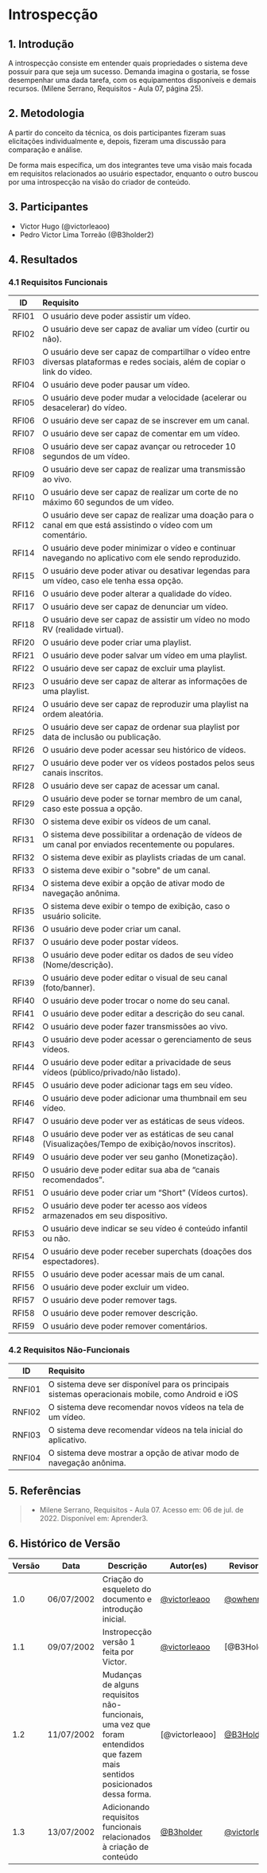 # Introspecção

## 1. Introdução
A introspecção consiste em entender quais propriedades o sistema deve possuir para que seja um sucesso. Demanda imagina o gostaria, se fosse desempenhar uma dada tarefa, com os equipamentos disponíveis e demais recursos. (Milene Serrano, Requisitos - Aula 07, página 25).

## 2. Metodologia
A partir do conceito da técnica, os dois participantes fizeram suas elicitações individualmente e, depois, fizeram uma discussão para comparação e análise.

De forma mais específica, um dos integrantes teve uma visão mais focada em requisitos relacionados ao usuário espectador, enquanto o outro buscou por uma introspecção na visão do criador de conteúdo.

## 3. Participantes
- Victor Hugo (@victorleaoo)
- Pedro Victor Lima Torreão (@B3holder2)

## 4. Resultados
### 4.1 Requisitos Funcionais
| ID  | Requisito | 
| :-: | :-------- |
| RFI01  | O usuário deve poder assistir um vídeo. |
| RFI02  | O usuário deve ser capaz de avaliar um vídeo (curtir ou não). |
| RFI03  | O usuário deve ser capaz de compartilhar o vídeo entre diversas plataformas e redes sociais, além de copiar o link do vídeo. |
| RFI04  | O usuário deve poder pausar um vídeo. |
| RFI05  | O usuário deve poder mudar a velocidade (acelerar ou desacelerar) do vídeo. | 
| RFI06  | O usuário deve ser capaz de se inscrever em um canal. |
| RFI07  | O usuário deve ser capaz de comentar em um vídeo. |
| RFI08  | O usuário deve ser capaz avançar ou retroceder 10 segundos de um vídeo. |
| RFI09  | O usuário deve ser capaz de realizar uma transmissão ao vivo. |
| RFI10  | O usuário deve ser capaz de realizar um corte de no máximo 60 segundos de um vídeo. |
| RFI12  | O usuário deve ser capaz de realizar uma doação para o canal em que está assistindo o vídeo com um comentário. |
| RFI14  | O usuário deve poder minimizar o vídeo e continuar navegando no aplicativo com ele sendo reproduzido. |
| RFI15  | O usuário deve poder ativar ou desativar legendas para um vídeo, caso ele tenha essa opção. |
| RFI16  | O usuário deve poder alterar a qualidade do vídeo. |
| RFI17  | O usuário deve ser capaz de denunciar um vídeo. |
| RFI18  | O usuário deve ser capaz de assistir um vídeo no modo RV (realidade virtual). |
| RFI20  | O usuário deve poder criar uma playlist. |
| RFI21  | O usuário deve poder salvar um vídeo em uma playlist. |
| RFI22  | O usuário deve ser capaz de excluir uma playlist. |
| RFI23  | O usuário deve ser capaz de alterar as informações de uma playlist. |
| RFI24  | O usuário deve ser capaz de reproduzir uma playlist na ordem aleatória. |
| RFI25  | O usuário deve ser capaz de ordenar sua playlist por data de inclusão ou publicação. |
| RFI26  | O usuário deve poder acessar seu histórico de vídeos. |
| RFI27  | O usuário deve poder ver os vídeos postados pelos seus canais inscritos. |
| RFI28  | O usuário deve ser capaz de acessar um canal. |
| RFI29  | O usuário deve poder se tornar membro de um canal, caso este possua a opção. |
| RFI30  | O sistema deve exibir os vídeos de um canal. |
| RFI31  | O sistema deve possibilitar a ordenação de vídeos de um canal por enviados recentemente ou populares. |
| RFI32  | O sistema deve exibir as playlists criadas de um canal. |
| RFI33  | O sistema deve exibir o "sobre" de um canal. |
| RFI34  | O sistema deve exibir a opção de ativar modo de navegação anônima. |
| RFI35  | O sistema deve exibir o tempo de exibição, caso o usuário solicite. |
| RFI36  | O usuário deve poder criar um canal. |
| RFI37  | O usuário deve poder postar vídeos. |
| RFI38  | O usuário deve poder editar os dados de seu vídeo (Nome/descrição). |
| RFI39  | O usuário deve poder editar o visual de seu canal (foto/banner). |
| RFI40  | O usuário deve poder trocar o nome do seu canal. |
| RFI41  | O usuário deve poder editar a descrição do seu canal. |
| RFI42  | O usuário deve poder fazer transmissões ao vivo. |
| RFI43  | O usuário deve poder acessar o gerenciamento de seus vídeos. |
| RFI44  | O usuário deve poder editar a privacidade de seus vídeos (público/privado/não listado). |
| RFI45  | O usuário deve poder adicionar tags em seu vídeo. |
| RFI46  | O usuário deve poder adicionar uma thumbnail em seu vídeo. |
| RFI47  | O usuário deve poder ver as estáticas de seus vídeos. |
| RFI48  | O usuário deve poder ver as estáticas de seu canal (Visualizações/Tempo de exibição/novos inscritos). |
| RFI49  | O usuário deve poder ver seu ganho (Monetização). |
| RFI50  | O usuário deve poder editar sua aba de “canais recomendados”. |
| RFI51  | O usuário deve poder criar um “Short” (Vídeos curtos). |
| RFI52  | O usuário deve poder ter acesso aos vídeos armazenados em seu dispositivo. |
| RFI53  | O usuário deve indicar se seu vídeo é conteúdo infantil ou não. |
| RFI54  | O usuário deve poder receber superchats (doações dos espectadores). |
| RFI55  | O usuário deve poder acessar mais de um canal. |
| RFI56  | O usuário deve poder excluir um video. |
| RFI57  | O usuário deve poder remover tags. |
| RFI58  | O usuário deve poder remover descrição. |
| RFI59  | O usuário deve poder remover comentários. |



### 4.2 Requisitos Não-Funcionais
| ID  | Requisito | 
| :-: | :-------- |
| RNFI01  | O sistema deve ser disponível para os principais sistemas operacionais mobile, como Android e iOS |
| RNFI02  | O sistema deve recomendar novos vídeos na tela de um vídeo. |
| RNFI03  | O sistema deve recomendar vídeos na tela inicial do aplicativo. |
| RNFI04  | O sistema deve mostrar a opção de ativar modo de navegação anônima. |

## 5. Referências
> - Milene Serrano, Requisitos - Aula 07. Acesso em: 06 de jul. de 2022. Disponível em: Aprender3.

## 6. Histórico de Versão
| Versão | Data | Descrição | Autor(es) | Revisor(es) |
| ------ | ---- | --------- | --------- | ----------- |
| 1.0    | 06/07/2002 | Criação do esqueleto do documento e introdução inicial. | [@victorleaoo](https://github.com/victorleaoo) | [@owhenrique](https://github.com/owhenrique) |
| 1.1    | 09/07/2002 | Instropecção versão 1 feita por Victor. | [@victorleaoo](https://github.com/victorleaoo) | [@B3Holder2] |
| 1.2    | 11/07/2002 | Mudanças de alguns requisitos não-funcionais, uma vez que foram entendidos que fazem mais sentidos posicionados dessa forma. | [@victorleaoo] | [@B3Holder2](https://github.com/B3holder2) |
| 1.3    | 13/07/2002 | Adicionando requisitos funcionais relacionados à criação de conteúdo | [@B3holder](https://github.com/B3holder2) | [@victorleaoo](https://github.com/victorleaoo) |
